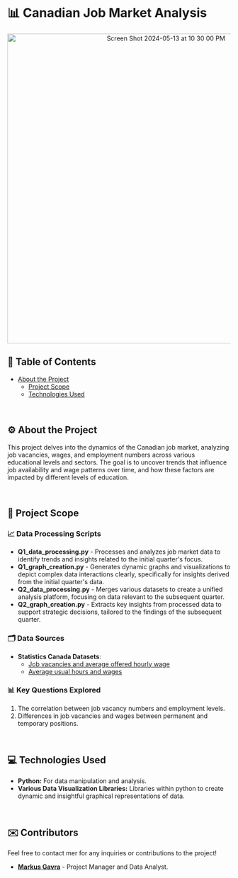 # 📊 Canadian Job Market Analysis

<p align="center">
  
 <img width="700" alt="Screen Shot 2024-05-13 at 10 30 00 PM" src="https://github.com/GavraMG/GavraMG/assets/145468935/98e82e5d-d919-4019-a50b-cca222f1a902">

</p>

## 📖 Table of Contents
- [About the Project](#-about-the-project)
  - [Project Scope](#-project-scope)
  - [Technologies Used](#-technologies-used)

<br/>

## ⚙️ About the Project
This project delves into the dynamics of the Canadian job market, analyzing job vacancies, wages, and employment numbers across various educational levels and sectors. The goal is to uncover trends that influence job availability and wage patterns over time, and how these factors are impacted by different levels of education.

<br/>

## 📑 Project Scope

### 📈 Data Processing Scripts
- **Q1_data_processing.py** - Processes and analyzes job market data to identify trends and insights related to the initial quarter's focus.
- **Q1_graph_creation.py** - Generates dynamic graphs and visualizations to depict complex data interactions clearly, specifically for insights derived from the initial quarter's data.
- **Q2_data_processing.py** - Merges various datasets to create a unified analysis platform, focusing on data relevant to the subsequent quarter.
- **Q2_graph_creation.py** - Extracts key insights from processed data to support strategic decisions, tailored to the findings of the subsequent quarter.

### 🗂 Data Sources
- **Statistics Canada Datasets**:
  - [Job vacancies and average offered hourly wage](https://www150.statcan.gc.ca/t1/tbl1/en/tv.action?pid=1410032801)
  - [Average usual hours and wages](https://www150.statcan.gc.ca/t1/tbl1/en/tv.action?pid=1410032002)

### 📊 Key Questions Explored
1. The correlation between job vacancy numbers and employment levels.
2. Differences in job vacancies and wages between permanent and temporary positions.

<br/>

## 💻 Technologies Used
- **Python:** For data manipulation and analysis.
- **Various Data Visualization Libraries:** Libraries within python to create dynamic and insightful graphical representations of data.

<br/>

## ✉️ Contributors

Feel free to contact mer for any inquiries or contributions to the project!

- **[Markus Gavra](mailto:markusgavra@example.com)** - Project Manager and Data Analyst.

